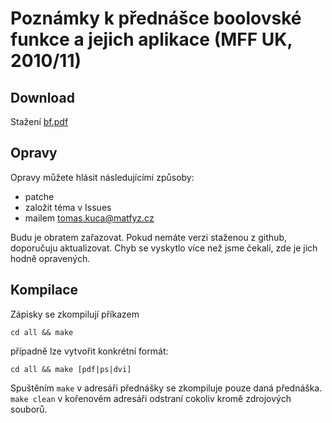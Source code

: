 Poznámky k přednášce boolovské funkce a jejich aplikace (MFF UK, 2010/11)
=========================================================================

Download
--------

Stažení [bf.pdf](/tom-kuca/bool-fce/raw/master/all/bf.pdf)

Opravy
------

Opravy můžete hlásit následujícími způsoby:

* patche
* založit téma v Issues
* mailem [tomas.kuca@matfyz.cz](mailto:tomas.kuca@matfyz.cz)

Budu je obratem zařazovat. Pokud nemáte verzi staženou z github, doporučuju
aktualizovat. Chyb se vyskytlo více než jsme čekali, zde je jich hodně
opravených.

Kompilace
---------

Zápisky se zkompilují příkazem

    cd all && make

případně lze vytvořit konkrétní formát:

    cd all && make [pdf|ps|dvi]

Spuštěním `make` v adresáři přednášky se zkompiluje pouze daná přednáška. `make
clean` v kořenovém adresáři odstraní cokoliv kromě zdrojových souborů.
